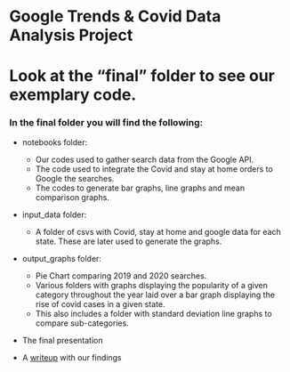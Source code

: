 # Google Trends & Covid Data Analysis Project

# Look at the “final” folder to see our exemplary code. 

### In the final folder you will find the following:
* notebooks folder: 
    - Our codes used to gather search data from the Google API.
    - The code used to integrate the Covid and stay at home orders to Google the searches. 
    - The codes to generate bar graphs, line graphs and mean comparison graphs.
 
* input_data folder:
    - A folder of csvs with Covid, stay at home and google data for each state. These are later used to generate the graphs.

* output_graphs folder:
    - Pie Chart comparing 2019 and 2020 searches.
    - Various folders with graphs displaying the popularity of a given category throughout the year laid over a bar graph displaying  the rise of covid cases in a given state.
    - This also includes a folder with standard deviation line graphs to compare sub-categories. 

* The final presentation 

* A [writeup](/final/writeup.md) with our findings 

